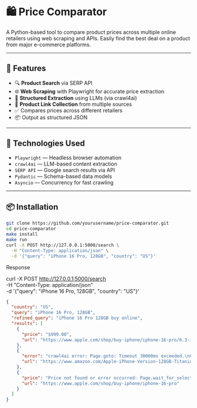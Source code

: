 # 🛍️ Price Comparator

A Python-based tool to compare product prices across multiple online retailers using web scraping and APIs. Easily find the best deal on a product from major e-commerce platforms.

---

## 🚀 Features

- 🔍 **Product Search** via SERP API  
- 🌐 **Web Scraping** with Playwright for accurate price extraction  
- 🤖 **Structured Extraction** using LLMs (via crawl4ai)  
- 🛒 **Product Link Collection** from multiple sources  
- ✅ Compares prices across different retailers  
- 📦 Output as structured JSON  

---

## 🧰 Technologies Used

- `Playwright` — Headless browser automation  
- `crawl4ai` — LLM-based content extraction  
- `SERP API` — Google search results via API  
- `Pydantic` — Schema-based data models  
- `Asyncio` — Concurrency for fast crawling  

---

## 📦 Installation

```bash
git clone https://github.com/yourusername/price-comparator.git
cd price-comparator
make install
make run
curl -X POST http://127.0.0.1:5000/search \
  -H "Content-Type: application/json" \
  -d '{"query": "iPhone 16 Pro, 128GB", "country": "US"}'


```
Response

curl -X POST http://127.0.0.1:5000/search \
  -H "Content-Type: application/json" \
  -d '{"query": "iPhone 16 Pro, 128GB", "country": "US"}'
```json
{
  "country": "US",
  "query": "iPhone 16 Pro, 128GB",
  "refined_query": "iPhone 16 Pro 128GB buy online",
  "results": [
    {
      "price": "$999.00",
      "url": "https://www.apple.com/shop/buy-iphone/iphone-16-pro/6.3-inch-display-128gb-black-titanium-unlocked"
    },
    {
      "error": "crawl4ai error: Page.goto: Timeout 30000ms exceeded.\nCall log:\n  - navigating to \"https://www.amazon.com/Apple-iPhone-Version-128GB-Titanium/dp/B0DHJG6JPH\", waiting until \"networkidle\"\n",
      "url": "https://www.amazon.com/Apple-iPhone-Version-128GB-Titanium/dp/B0DHJG6JPH"
    },
    {
      "price": "Price not found or error occurred: Page.wait_for_selector: Timeout 10000ms exceeded.\nCall log:\n  - waiting for locator(\"span.as-price-currentprice\") to be visible\n",
      "url": "https://www.apple.com/shop/buy-iphone/iphone-16-pro"
    }
  ]
}
